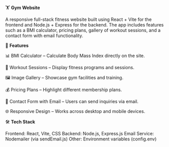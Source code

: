 🏋️ **Gym Website**

A responsive full-stack fitness website built using React + Vite for the frontend and Node.js + Express for the backend. The app includes features such as a BMI calculator, pricing plans, gallery of workout sessions, and a contact form with email functionality.

🚀 **Features**

📊 BMI Calculator – Calculate Body Mass Index directly on the site.

💪 Workout Sessions – Display fitness programs and sessions.

🖼️ Image Gallery – Showcase gym facilities and training.

💰 Pricing Plans – Highlight different membership plans.

📧 Contact Form with Email – Users can send inquiries via email.

🌐 Responsive Design – Works across desktop and mobile devices.

🛠️ **Tech Stack**

Frontend: React, Vite, CSS
Backend: Node.js, Express.js
Email Service: Nodemailer (via sendEmail.js)
Other: Environment variables (config.env)

